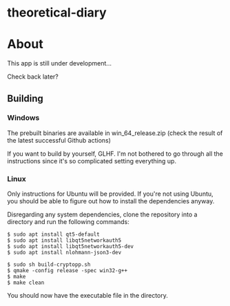 # theoretical-diary

# About

This app is still under development...

Check back later?

## Building

### Windows

The prebuilt binaries are available in win_64_release.zip (check the result of the latest successful Github actions)

If you want to build by yourself, GLHF. I'm not bothered to go through all the instructions since it's so complicated setting everything up.

### Linux

Only instructions for Ubuntu will be provided. If you're not using Ubuntu, you should be able to figure out how to install the dependencies anyway.

Disregarding any system dependencies, clone the repository into a directory and run the following commands:

```
$ sudo apt install qt5-default
$ sudo apt install libqt5networkauth5
$ sudo apt install libqt5networkauth5-dev
$ sudo apt install nlohmann-json3-dev

$ sudo sh build-cryptopp.sh
$ qmake -config release -spec win32-g++
$ make
$ make clean
```

You should now have the executable file in the directory.
